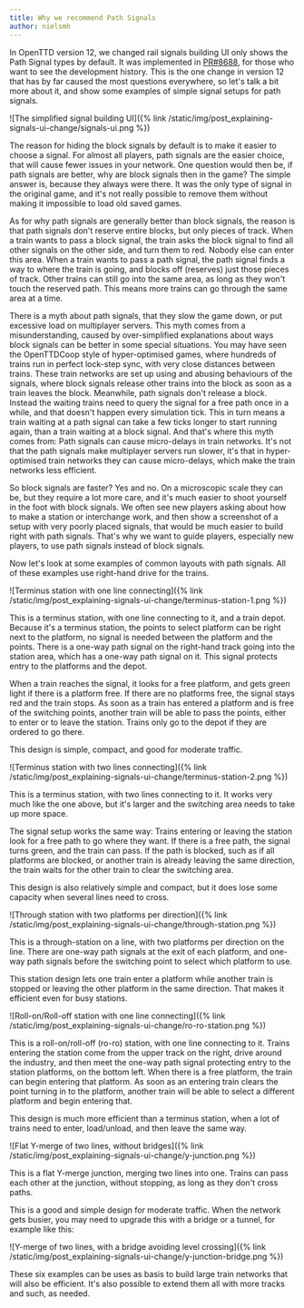 ```yaml
---
title: Why we recommend Path Signals
author: nielsmh
---
```


In OpenTTD version 12, we changed rail signals building UI only shows the Path Signal types by default.
It was implemented in [PR#8688](https://github.com/OpenTTD/OpenTTD/pull/8688), for those who want to see the development history.
This is the one change in version 12 that has by far caused the most questions everywhere, so let's talk a bit more about it, and show some examples of simple signal setups for path signals.

![The simplified signal building UI]({% link /static/img/post_explaining-signals-ui-change/signals-ui.png %})

The reason for hiding the block signals by default is to make it easier to choose a signal.
For almost all players, path signals are the easier choice, that will cause fewer issues in your network.
One question would then be, if path signals are better, why are block signals then in the game?
The simple answer is, because they always were there.
It was the only type of signal in the original game, and it's not really possible to remove them without making it impossible to load old saved games.

As for why path signals are generally better than block signals, the reason is that path signals don't reserve entire blocks, but only pieces of track.
When a train wants to pass a block signal, the train asks the block signal to find all other signals on the other side, and turn them to red.
Nobody else can enter this area.
When a train wants to pass a path signal, the path signal finds a way to where the train is going, and blocks off (reserves) just those pieces of track.
Other trains can still go into the same area, as long as they won't touch the reserved path.
This means more trains can go through the same area at a time.

<!-- more -->

There is a myth about path signals, that they slow the game down, or put excessive load on multiplayer servers.
This myth comes from a misunderstanding, caused by over-simplified explanations about ways block signals can be better in some special situations.
You may have seen the OpenTTDCoop style of hyper-optimised games, where hundreds of trains run in perfect lock-step sync, with very close distances between trains.
These train networks are set up using and abusing behaviours of the signals, where block signals release other trains into the block as soon as a train leaves the block.
Meanwhile, path signals don't release a block.
Instead the waiting trains need to query the signal for a free path once in a while, and that doesn't happen every simulation tick.
This in turn means a train waiting at a path signal can take a few ticks longer to start running again, than a train waiting at a block signal.
And that's where this myth comes from: Path signals can cause micro-delays in train networks.
It's not that the path signals make multiplayer servers run slower, it's that in hyper-optimised train networks they can cause micro-delays, which make the train networks less efficient.

So block signals are faster? Yes and no.
On a microscopic scale they can be, but they require a lot more care, and it's much easier to shoot yourself in the foot with block signals.
We often see new players asking about how to make a station or interchange work, and then show a screenshot of a setup with very poorly placed signals, that would be much easier to build right with path signals.
That's why we want to guide players, especially new players, to use path signals instead of block signals.

Now let's look at some examples of common layouts with path signals.
All of these examples use right-hand drive for the trains.

![Terminus station with one line connecting]({% link /static/img/post_explaining-signals-ui-change/terminus-station-1.png %})

This is a terminus station, with one line connecting to it, and a train depot.
Because it's a terminus station, the points to select platform can be right next to the platform, no signal is needed between the platform and the points.
There is a one-way path signal on the right-hand track going into the station area, which has a one-way path signal on it.
This signal protects entry to the platforms and the depot.

When a train reaches the signal, it looks for a free platform, and gets green light if there is a platform free.
If there are no platforms free, the signal stays red and the train stops.
As soon as a train has entered a platform and is free of the switching points, another train will be able to pass the points, either to enter or to leave the station.
Trains only go to the depot if they are ordered to go there.

This design is simple, compact, and good for moderate traffic.

![Terminus station with two lines connecting]({% link /static/img/post_explaining-signals-ui-change/terminus-station-2.png %})

This is a terminus station, with two lines connecting to it.
It works very much like the one above, but it's larger and the switching area needs to take up more space.

The signal setup works the same way:
Trains entering or leaving the station look for a free path to go where they want.
If there is a free path, the signal turns green, and the train can pass.
If the path is blocked, such as if all platforms are blocked, or another train is already leaving the same direction, the train waits for the other train to clear the switching area.

This design is also relatively simple and compact, but it does lose some capacity when several lines need to cross.

![Through station with two platforms per direction]({% link /static/img/post_explaining-signals-ui-change/through-station.png %})

This is a through-station on a line, with two platforms per direction on the line.
There are one-way path signals at the exit of each platform, and one-way path signals before the switching point to select which platform to use.

This station design lets one train enter a platform while another train is stopped or leaving the other platform in the same direction.
That makes it efficient even for busy stations.

![Roll-on/Roll-off station with one line connecting]({% link /static/img/post_explaining-signals-ui-change/ro-ro-station.png %})

This is a roll-on/roll-off (ro-ro) station, with one line connecting to it.
Trains entering the station come from the upper track on the right, drive around the industry, and then meet the one-way path signal protecting entry to the station platforms, on the bottom left.
When there is a free platform, the train can begin entering that platform.
As soon as an entering train clears the point turning in to the platform, another train will be able to select a different platform and begin entering that.

This design is much more efficient than a terminus station, when a lot of trains need to enter, load/unload, and then leave the same way.

![Flat Y-merge of two lines, without bridges]({% link /static/img/post_explaining-signals-ui-change/y-junction.png %})

This is a flat Y-merge junction, merging two lines into one.
Trains can pass each other at the junction, without stopping, as long as they don't cross paths.

This is a good and simple design for moderate traffic. When the network gets busier, you may need to upgrade this with a bridge or a tunnel, for example like this:

![Y-merge of two lines, with a bridge avoiding level crossing]({% link /static/img/post_explaining-signals-ui-change/y-junction-bridge.png %})

These six examples can be uses as basis to build large train networks that will also be efficient.
It's also possible to extend them all with more tracks and such, as needed.
